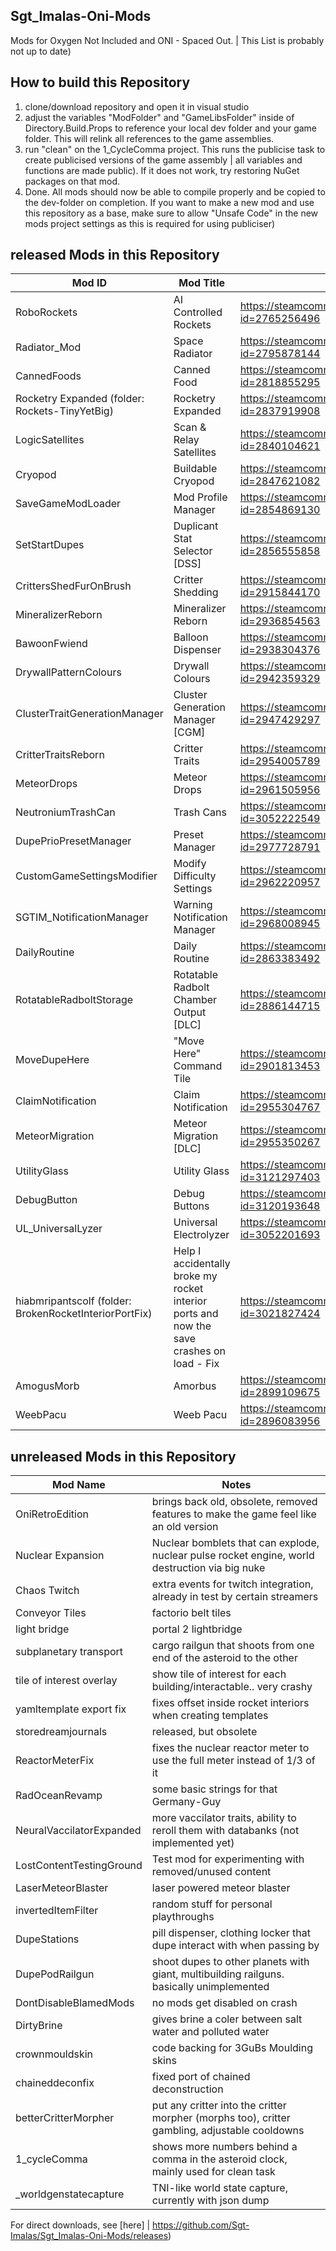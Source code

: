 ## Sgt_Imalas-Oni-Mods
Mods for Oxygen Not Included and ONI - Spaced Out.
 | This List is probably not up to date)

## How to build this Repository
1. clone/download repository and open it in visual studio
2. adjust the variables "ModFolder" and "GameLibsFolder" inside of Directory.Build.Props to reference your local dev folder and your game folder. This will relink all references to the game assemblies.
3. run "clean" on the 1_CycleComma project. This runs the publicise task to create publicised versions of the game assembly  | all variables and functions are made public). If it does not work, try restoring NuGet packages on that mod.
4. Done. All mods should now be able to compile properly and be copied to the dev-folder on completion. If you want to make a new mod and use this repository as a base, make sure to allow "Unsafe Code" in the new mods project settings as this is required for using publiciser) 


## released Mods in this Repository
| Mod ID | Mod Title | Steam Release |
|-|-|-|
| RoboRockets |AI Controlled Rockets  | https://steamcommunity.com/sharedfiles/filedetails/?id=2765256496 | 
| Radiator_Mod |Space Radiator  | https://steamcommunity.com/sharedfiles/filedetails/?id=2795878144 | 
| CannedFoods | Canned Food  | https://steamcommunity.com/sharedfiles/filedetails/?id=2818855295 | 
| Rocketry Expanded (folder: Rockets-TinyYetBig) |Rocketry Expanded | https://steamcommunity.com/sharedfiles/filedetails/?id=2837919908 | 
| LogicSatellites |Scan & Relay Satellites | https://steamcommunity.com/sharedfiles/filedetails/?id=2840104621 | 
| Cryopod | Buildable Cryopod | https://steamcommunity.com/sharedfiles/filedetails/?id=2847621082 | 
| SaveGameModLoader|Mod Profile Manager | https://steamcommunity.com/sharedfiles/filedetails/?id=2854869130 | 
| SetStartDupes |Duplicant Stat Selector [DSS]  | https://steamcommunity.com/sharedfiles/filedetails/?id=2856555858 | 
| CrittersShedFurOnBrush|Critter Shedding  | https://steamcommunity.com/sharedfiles/filedetails/?id=2915844170 | 
| MineralizerReborn|Mineralizer Reborn  | https://steamcommunity.com/sharedfiles/filedetails/?id=2936854563 | 
| BawoonFwiend|Balloon Dispenser  | https://steamcommunity.com/sharedfiles/filedetails/?id=2938304376 | 
| DrywallPatternColours|Drywall Colours  | https://steamcommunity.com/sharedfiles/filedetails/?id=2942359329 | 
| ClusterTraitGenerationManager|Cluster Generation Manager [CGM]  | https://steamcommunity.com/sharedfiles/filedetails/?id=2947429297 | 
| CritterTraitsReborn|Critter Traits  | https://steamcommunity.com/sharedfiles/filedetails/?id=2954005789 | 
| MeteorDrops|Meteor Drops  | https://steamcommunity.com/sharedfiles/filedetails/?id=2961505956 | 
| NeutroniumTrashCan|Trash Cans  | https://steamcommunity.com/sharedfiles/filedetails/?id=3052222549 | 
| DupePrioPresetManager|Preset Manager  | https://steamcommunity.com/sharedfiles/filedetails/?id=2977728791 | 
| CustomGameSettingsModifier|Modify Difficulty Settings  | https://steamcommunity.com/sharedfiles/filedetails/?id=2962220957 | 
| SGTIM_NotificationManager|Warning Notification Manager  | https://steamcommunity.com/sharedfiles/filedetails/?id=2968008945 | 
| DailyRoutine|Daily Routine  | https://steamcommunity.com/sharedfiles/filedetails/?id=2863383492 | 
| RotatableRadboltStorage|Rotatable Radbolt Chamber Output [DLC] | https://steamcommunity.com/sharedfiles/filedetails/?id=2886144715 | 
| MoveDupeHere |"Move Here" Command Tile  | https://steamcommunity.com/sharedfiles/filedetails/?id=2901813453 | 
| ClaimNotification|Claim Notification  | https://steamcommunity.com/sharedfiles/filedetails/?id=2955304767 | 
| MeteorMigration|Meteor Migration [DLC]  | https://steamcommunity.com/sharedfiles/filedetails/?id=2955350267 | 
| UtilityGlass|Utility Glass  | https://steamcommunity.com/sharedfiles/filedetails/?id=3121297403 | 
| DebugButton|Debug Buttons  | https://steamcommunity.com/sharedfiles/filedetails/?id=3120193648 | 
| UL_UniversalLyzer|Universal Electrolyzer  | https://steamcommunity.com/sharedfiles/filedetails/?id=3052201693 | 
| hiabmripantscolf (folder: BrokenRocketInteriorPortFix)|Help I accidentally broke my rocket interior ports and now the save crashes on load - Fix  | https://steamcommunity.com/sharedfiles/filedetails/?id=3021827424 | 
| AmogusMorb|Amorbus  | https://steamcommunity.com/sharedfiles/filedetails/?id=2899109675 | 
| WeebPacu | Weeb Pacu  | https://steamcommunity.com/sharedfiles/filedetails/?id=2896083956 | 

## unreleased Mods in this Repository
| Mod Name | Notes |
|-|-|
|OniRetroEdition|brings back old, obsolete, removed features to make the game feel like an old version|
|Nuclear Expansion| Nuclear bomblets that can explode, nuclear pulse rocket engine, world destruction via big nuke|
|Chaos Twitch| extra events for twitch integration, already in test by certain streamers|
|Conveyor Tiles| factorio belt tiles|
|light bridge|portal 2 lightbridge|
|subplanetary transport | cargo railgun that shoots from one end of the asteroid to the other|
|tile of interest overlay | show tile of interest for each building/interactable.. very crashy|
|yamltemplate export fix| fixes offset inside rocket interiors when creating templates|
|storedreamjournals | released, but obsolete|
|ReactorMeterFix | fixes the nuclear reactor meter to use the full meter instead of 1/3 of it|
|RadOceanRevamp|some basic strings for that Germany-Guy|
|NeuralVaccilatorExpanded| more vaccilator traits, ability to reroll them with databanks (not implemented yet)|
|LostContentTestingGround|Test mod for experimenting with removed/unused content|
|LaserMeteorBlaster | laser powered meteor blaster|
|invertedItemFilter | random stuff for personal playthroughs|
|DupeStations|pill dispenser, clothing locker that dupe interact with when passing by|
|DupePodRailgun|shoot dupes to other planets with giant, multibuilding railguns. basically unimplemented|
|DontDisableBlamedMods| no mods get disabled on crash|
|DirtyBrine | gives brine a coler between salt water and polluted water|
|crownmouldskin | code backing for 3GuBs Moulding skins|
|chaineddeconfix|fixed port of chained deconstruction|
|betterCritterMorpher|put any critter into the critter morpher (morphs too), critter gambling, adjustable cooldowns|
|1_cycleComma| shows more numbers behind a comma in the asteroid clock, mainly used for clean task|
|_worldgenstatecapture| TNI-like world state capture, currently with json dump|



For direct downloads, see [here] | https://github.com/Sgt-Imalas/Sgt_Imalas-Oni-Mods/releases)